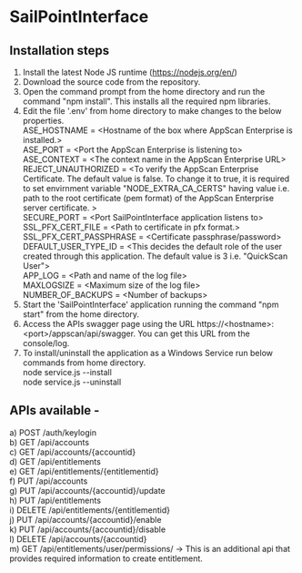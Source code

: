 # SailPointInterface

## Installation steps

1.  Install the latest Node JS runtime (https://nodejs.org/en/)
2.  Download the source code from the repository.
3.  Open the command prompt from the home directory and run the command "npm install". This installs all the required npm libraries.
4.  Edit the file '.env' from home directory to make changes to the below properties.  
     ASE_HOSTNAME = \<Hostname of the box where AppScan Enterprise is installed.\>  
     ASE_PORT = \<Port the AppScan Enterprise is listening to\>  
     ASE_CONTEXT = \<The context name in the AppScan Enterprise URL\>  
     REJECT_UNAUTHORIZED = \<To verify the AppScan Enterprise Certificate. The default value is false. To change it to true, it is required to set envirnment variable "NODE_EXTRA_CA_CERTS" having value i.e. path to the root certificate (pem format) of the AppScan Enterprise server certificate. \>  
     SECURE_PORT = \<Port SailPointInterface application listens to\>  
     SSL_PFX_CERT_FILE = \<Path to certificate in pfx format.\>  
     SSL_PFX_CERT_PASSPHRASE = \<Certificate passphrase/password\>  
     DEFAULT_USER_TYPE_ID = \<This decides the default role of the user created through this application. The default value is 3 i.e. "QuickScan User"\>  
     APP_LOG = \<Path and name of the log file\>  
     MAXLOGSIZE = \<Maximum size of the log file\>  
     NUMBER_OF_BACKUPS = \<Number of backups\>
5.  Start the 'SailPointInterface' application running the command "npm start" from the home directory.
6.  Access the APIs swagger page using the URL https://\<hostname\>:\<port\>/appscan/api/swagger. You can get this URL from the console/log.
7.  To install/uninstall the application as a Windows Service run below commands from home directory.  
    node service.js --install  
    node service.js --uninstall

## APIs available -

a) POST /auth/keylogin  
b) GET /api/accounts  
c) GET /api/accounts/{accountid}  
d) GET /api/entitlements  
e) GET /api/entitlements/{entitlementid}  
f) PUT /api/accounts  
g) PUT /api/accounts/{accountid}/update  
h) PUT /api/entitlements  
i) DELETE /api/entitlements/{entitlementid}  
j) PUT /api/accounts/{accountid}/enable  
k) PUT /api/accounts/{accountid}/disable  
l) DELETE /api/accounts/{accountid}  
m) GET /api/entitlements/user/permissions/ -> This is an additional api that provides required information to create entitlement.  
